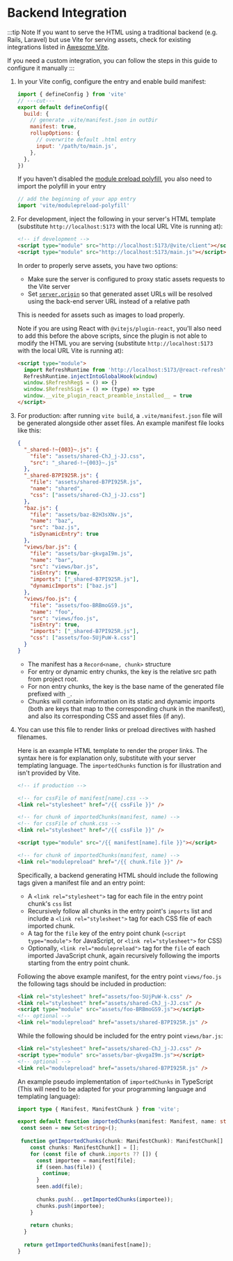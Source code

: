 # Backend Integration

:::tip Note
If you want to serve the HTML using a traditional backend (e.g. Rails, Laravel) but use Vite for serving assets, check for existing integrations listed in [Awesome Vite](https://github.com/vitejs/awesome-vite#integrations-with-backends).

If you need a custom integration, you can follow the steps in this guide to configure it manually
:::

1. In your Vite config, configure the entry and enable build manifest:

   ```js twoslash [vite.config.js]
   import { defineConfig } from 'vite'
   // ---cut---
   export default defineConfig({
     build: {
       // generate .vite/manifest.json in outDir
       manifest: true,
       rollupOptions: {
         // overwrite default .html entry
         input: '/path/to/main.js',
       },
     },
   })
   ```

   If you haven't disabled the [module preload polyfill](/config/build-options.md#build-polyfillmodulepreload), you also need to import the polyfill in your entry

   ```js
   // add the beginning of your app entry
   import 'vite/modulepreload-polyfill'
   ```

2. For development, inject the following in your server's HTML template (substitute `http://localhost:5173` with the local URL Vite is running at):

   ```html
   <!-- if development -->
   <script type="module" src="http://localhost:5173/@vite/client"></script>
   <script type="module" src="http://localhost:5173/main.js"></script>
   ```

   In order to properly serve assets, you have two options:

   - Make sure the server is configured to proxy static assets requests to the Vite server
   - Set [`server.origin`](/config/server-options.md#server-origin) so that generated asset URLs will be resolved using the back-end server URL instead of a relative path

   This is needed for assets such as images to load properly.

   Note if you are using React with `@vitejs/plugin-react`, you'll also need to add this before the above scripts, since the plugin is not able to modify the HTML you are serving (substitute `http://localhost:5173` with the local URL Vite is running at):

   ```html
   <script type="module">
     import RefreshRuntime from 'http://localhost:5173/@react-refresh'
     RefreshRuntime.injectIntoGlobalHook(window)
     window.$RefreshReg$ = () => {}
     window.$RefreshSig$ = () => (type) => type
     window.__vite_plugin_react_preamble_installed__ = true
   </script>
   ```

3. For production: after running `vite build`, a `.vite/manifest.json` file will be generated alongside other asset files. An example manifest file looks like this:

   ```json [.vite/manifest.json]
   {
     "_shared-!~{003}~.js": {
       "file": "assets/shared-ChJ_j-JJ.css",
       "src": "_shared-!~{003}~.js"
     },
     "_shared-B7PI925R.js": {
       "file": "assets/shared-B7PI925R.js",
       "name": "shared",
       "css": ["assets/shared-ChJ_j-JJ.css"]
     },
     "baz.js": {
       "file": "assets/baz-B2H3sXNv.js",
       "name": "baz",
       "src": "baz.js",
       "isDynamicEntry": true
     },
     "views/bar.js": {
       "file": "assets/bar-gkvgaI9m.js",
       "name": "bar",
       "src": "views/bar.js",
       "isEntry": true,
       "imports": ["_shared-B7PI925R.js"],
       "dynamicImports": ["baz.js"]
     },
     "views/foo.js": {
       "file": "assets/foo-BRBmoGS9.js",
       "name": "foo",
       "src": "views/foo.js",
       "isEntry": true,
       "imports": ["_shared-B7PI925R.js"],
       "css": ["assets/foo-5UjPuW-k.css"]
     }
   }
   ```

   - The manifest has a `Record<name, chunk>` structure
   - For entry or dynamic entry chunks, the key is the relative src path from project root.
   - For non entry chunks, the key is the base name of the generated file prefixed with `_`.
   - Chunks will contain information on its static and dynamic imports (both are keys that map to the corresponding chunk in the manifest), and also its corresponding CSS and asset files (if any).

4. You can use this file to render links or preload directives with hashed filenames.

   Here is an example HTML template to render the proper links. The syntax here is for
   explanation only, substitute with your server templating language. The `importedChunks`
   function is for illustration and isn't provided by Vite.

   ```html
   <!-- if production -->

   <!-- for cssFile of manifest[name].css -->
   <link rel="stylesheet" href="/{{ cssFile }}" />

   <!-- for chunk of importedChunks(manifest, name) -->
   <!-- for cssFile of chunk.css -->
   <link rel="stylesheet" href="/{{ cssFile }}" />

   <script type="module" src="/{{ manifest[name].file }}"></script>

   <!-- for chunk of importedChunks(manifest, name) -->
   <link rel="modulepreload" href="/{{ chunk.file }}" />
   ```

   Specifically, a backend generating HTML should include the following tags given a manifest
   file and an entry point:

   - A `<link rel="stylesheet">` tag for each file in the entry point chunk's `css` list
   - Recursively follow all chunks in the entry point's `imports` list and include a
     `<link rel="stylesheet">` tag for each CSS file of each imported chunk.
   - A tag for the `file` key of the entry point chunk (`<script type="module">` for JavaScript,
     or `<link rel="stylesheet">` for CSS)
   - Optionally, `<link rel="modulepreload">` tag for the `file` of each imported JavaScript
     chunk, again recursively following the imports starting from the entry point chunk.

   Following the above example manifest, for the entry point `views/foo.js` the following tags should be included in production:

   ```html
   <link rel="stylesheet" href="assets/foo-5UjPuW-k.css" />
   <link rel="stylesheet" href="assets/shared-ChJ_j-JJ.css" />
   <script type="module" src="assets/foo-BRBmoGS9.js"></script>
   <!-- optional -->
   <link rel="modulepreload" href="assets/shared-B7PI925R.js" />
   ```

   While the following should be included for the entry point `views/bar.js`:

   ```html
   <link rel="stylesheet" href="assets/shared-ChJ_j-JJ.css" />
   <script type="module" src="assets/bar-gkvgaI9m.js"></script>
   <!-- optional -->
   <link rel="modulepreload" href="assets/shared-B7PI925R.js" />
   ```

   An example pseudo implementation of `importedChunks` in TypeScript (This will
   need to be adapted for your programming language and templating language):

   ```ts
   import type { Manifest, ManifestChunk } from 'vite';
   
   export default function importedChunks(manifest: Manifest, name: string): ManifestChunk[] {
    const seen = new Set<string>();
  
    function getImportedChunks(chunk: ManifestChunk): ManifestChunk[] {
       const chunks: ManifestChunk[] = [];
       for (const file of chunk.imports ?? []) {
         const importee = manifest[file];
         if (seen.has(file)) {
           continue;
         }
         seen.add(file);
  
         chunks.push(...getImportedChunks(importee));
         chunks.push(importee);
       }
  
       return chunks;
     }
  
     return getImportedChunks(manifest[name]);
   }
   ```
